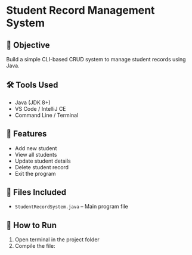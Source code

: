 # Student Record Management System

## 📌 Objective
Build a simple CLI-based CRUD system to manage student records using Java.

## 🛠 Tools Used
- Java (JDK 8+)
- VS Code / IntelliJ CE
- Command Line / Terminal

## 🚀 Features
- Add new student
- View all students
- Update student details
- Delete student record
- Exit the program

## 📁 Files Included
- `StudentRecordSystem.java` – Main program file

## 🔧 How to Run
1. Open terminal in the project folder
2. Compile the file:

